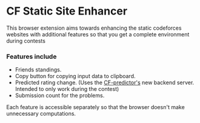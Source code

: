 # CF Static Site Enhancer

This browser extension aims towards enhancing the static codeforces websites with additional features so that you get a complete environment during contests

### Features include

* Friends standings.
* Copy button for copying input data to clipboard.
* Predicted rating change. (Uses the [CF-predictor's](https://cf-predictor-frontend.herokuapp.com) new backend server. Intended to only work during the contest)
* Submission count for the problems.

Each feature is accessible separately so that the browser doesn't make unnecessary computations.